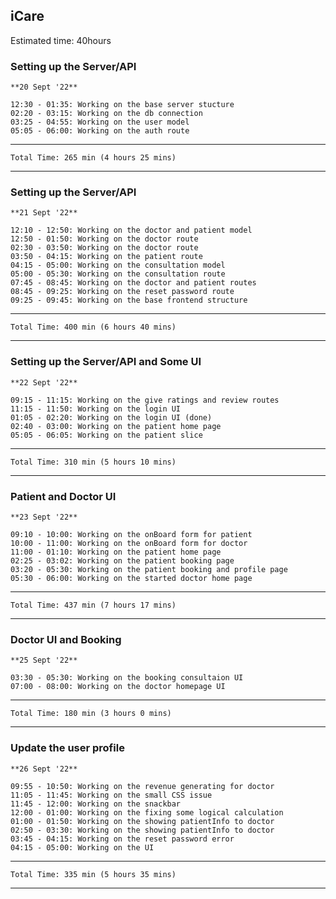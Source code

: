 ## iCare
Estimated time: 40hours

### Setting up the Server/API
    **20 Sept '22**

    12:30 - 01:35: Working on the base server stucture
    02:20 - 03:15: Working on the db connection
    03:25 - 04:55: Working on the user model
    05:05 - 06:00: Working on the auth route


---
    Total Time: 265 min (4 hours 25 mins)
---


### Setting up the Server/API
    **21 Sept '22**
    
    12:10 - 12:50: Working on the doctor and patient model
    12:50 - 01:50: Working on the doctor route
    02:30 - 03:50: Working on the doctor route
    03:50 - 04:15: Working on the patient route
    04:15 - 05:00: Working on the consultation model
    05:00 - 05:30: Working on the consultation route
    07:45 - 08:45: Working on the doctor and patient routes
    08:45 - 09:25: Working on the reset password route
    09:25 - 09:45: Working on the base frontend structure


---
    Total Time: 400 min (6 hours 40 mins)
---


### Setting up the Server/API and Some UI
    **22 Sept '22**

    09:15 - 11:15: Working on the give ratings and review routes
    11:15 - 11:50: Working on the login UI
    01:05 - 02:20: Working on the login UI (done)
    02:40 - 03:00: Working on the patient home page
    05:05 - 06:05: Working on the patient slice


---
    Total Time: 310 min (5 hours 10 mins)
---


### Patient and Doctor UI
    **23 Sept '22**

    09:10 - 10:00: Working on the onBoard form for patient
    10:00 - 11:00: Working on the onBoard form for doctor
    11:00 - 01:10: Working on the patient home page
    02:25 - 03:02: Working on the patient booking page
    03:20 - 05:30: Working on the patient booking and profile page
    05:30 - 06:00: Working on the started doctor home page


---
    Total Time: 437 min (7 hours 17 mins)
---


### Doctor UI and Booking
    **25 Sept '22**

    03:30 - 05:30: Working on the booking consultaion UI
    07:00 - 08:00: Working on the doctor homepage UI


---
    Total Time: 180 min (3 hours 0 mins)
---


### Update the user profile
    **26 Sept '22**

    09:55 - 10:50: Working on the revenue generating for doctor
    11:05 - 11:45: Working on the small CSS issue
    11:45 - 12:00: Working on the snackbar
    12:00 - 01:00: Working on the fixing some logical calculation
    01:00 - 01:50: Working on the showing patientInfo to doctor
    02:50 - 03:30: Working on the showing patientInfo to doctor
    03:45 - 04:15: Working on the reset password error
    04:15 - 05:00: Working on the UI


---
    Total Time: 335 min (5 hours 35 mins)
---







